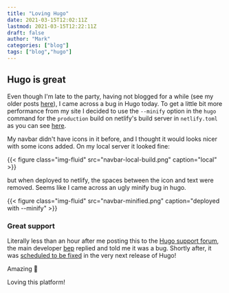 ```yaml
---
title: "Loving Hugo"
date: 2021-03-15T12:02:11Z
lastmod: 2021-03-15T12:22:11Z
draft: false
author: "Mark"
categories: ["blog"]
tags: ["blog","hugo"]
---
```


## Hugo is great

Even though I'm late to the party, having not blogged for a while (see my older posts [here](https://sabin.io/blog/author/Mark%20Allison)), I came across a bug in Hugo today. To get a little bit more performance from my site I decided to use the `--minify` option in the `hugo` command for the `production` build on netlify's build server in `netlify.toml` as you can see [here](https://github.com/markallisongit/blog/blob/f21a89b727b2d2f84d0dc54ea0724d61e3adf9f8/netlify.toml#L3).

My navbar didn't have icons in it before, and I thought it would looks nicer with some icons added. On my local server it looked fine:

{{< figure class="img-fluid" src="navbar-local-build.png" caption="local" >}}

but when deployed to netlify, the spaces between the icon and text were removed. Seems like I came across an ugly minify bug in hugo.

{{< figure class="img-fluid" src="navbar-minified.png" caption="deployed with --minify" >}}

### Great support

Literally less than an hour after me posting this to the [Hugo support forum](https://discourse.gohugo.io/t/my-navbar-looks-different-after-deployment/31758), the main developer [bep](https://discourse.gohugo.io/u/bep/summary) replied and told me it was a bug. Shortly after, it was [scheduled to be fixed](https://github.com/gohugoio/hugo/issues/8332) in the very next release of Hugo! 

Amazing :slightly_smiling_face: 

Loving this platform!
